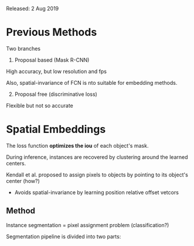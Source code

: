 Released: 2 Aug 2019

# Previous Methods

Two branches

1. Proposal based (Mask R-CNN)

High accuracy, but low resolution and fps

Also, spatial-invariance of FCN is nto suitable for embedding methods.

2. Proposal free (discriminative loss)

Flexible but not so accurate

# Spatial Embeddings

The loss function **optimizes the iou** of each object's mask.

During inference, instances are recovered by clustering around the learned centers.

Kendall et al. proposed to assign pixels to objects by pointing to its object's center (how?)
- Avoids spatial-invariance by learning position relative offset vetcors

## Method

Instance segmentation = pixel assignment problem (classification?)

Segmentation pipeline is divided into two parts: 
